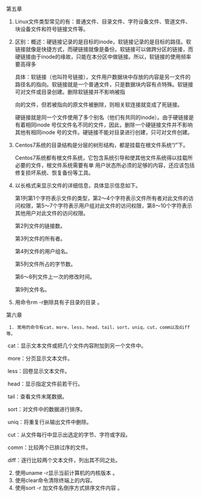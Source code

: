第五章

1. Linux文件类型常见的有：普通文件、目录文件、字符设备文件、管道文件、块设备文件和符号链接文件等。

2. 区别：概述：硬链接记录的是目标的inode，软链接记录的是目标的路径。软链接就像是快捷方式，而硬链接就像是备份。软链接可以做跨分区的链接，而硬链接由于inode的缘故，只能在本分区中做链接。所以，软链接的使用频率要高得多

   ​             具体：软链接（也叫符号链接），文件用户数据块中存放的内容是另一文件的路径名的指向。软链接就是一个普通文件，只是数据块内容有点特殊。软链接可对文件或目录创建。删除软链接并不影响被指

   向的文件，但若被指向的原文件被删除，则相关软连接就变成了死链接。

   ​             硬链接就是同一个文件使用了多个别名（他们有共同的inode）。由于硬链接是有着相同inode 号仅文件名不同的文件，因此，删除一个硬链接文件并不影响其他有相同inode 号的文件。硬链接不能对目录进行创建，只可对文件创建。

3.  Centos7系统的目录结构是分层的树形结构，都是挂载在根文件系统“/”下。

    Centos7系统都有根文件系统，它包含系统引导和使其他文件系统得以挂载所必要的文件，根文件系统需要有单    用户状态所必须的足够的内容，还应该包括修复损坏系统、恢复备份等工具。

4. 以长格式来显示文件的详细信息，具体显示信息如下。

   第1列第1个字符表示文件的类型，第2～4个字符表示文件所有者对此文件的访问权限，第5～7个字符表示用户组对此文件的访问权限，第8～10个字符表示其他用户对此文件的访问权限。

   第2列文件的链接数。

   第3列文件的所有者。

   第4列文件的用户组名。

   第5列文件所占的字节数。

   第6～8列文件上一次的修改时间。

   第9列文件名。

5. 用命令rm -r删除具有子目录的目录 。



第六章

     1. 常用的命令有cat，more，less，head，tail，sort，uniq，cut，comm以及diff等。

​       cat：显示文本文件或把几个文件内容附加到另一个文件中。 

​       more：分页显示文本文件。

​       less：回卷显示文本文件。

​       head：显示指定文件前若干行。

​       tail：查看文件末尾数据。

​       sort：对文件中的数据进行排序。

​       uniq：将重复行从输出文件中删除。

​       cut：从文件每行中显示出选定的字节、字符或字段。

​       comm：比较两个已排过序的文件。

​       diff：逐行比较两个文本文件，列出其不同之处。

2. 使用uname -r显示当前计算机的内核版本 。
3. 使用clear命令清除终端上的内容。
4. 使用sort -r 加文件名倒序方式排序文件内容 。